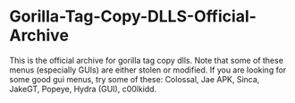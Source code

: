 # Gorilla-Tag-Copy-DLLS-Official-Archive
This is the official archive for gorilla tag copy dlls. Note that some of these menus (especially GUIs) are either stolen or modified. If you are looking for some good gui menus, try some of these: Colossal, Jae APK, Sinca, JakeGT, Popeye, Hydra (GUI), c00lkidd.
